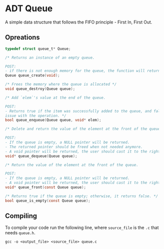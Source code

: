 # ADT Queue

A simple data structure that follows the FIFO principle - First In, First Out.

## Opreations

```c
typedef struct queue_t* Queue;

/* Returns an instance of an empty queue. 

POST:
- if there is not enough memory for the queue, the function will return NULL. */
Queue queue_create(void);

/* Frees the memory where the queue is allocated */
void queue_destroy(Queue queue);

/* Add `elem`'s value at the end of the queue. 

POST:
- Returns true if the item was successfully added to the queue, and false if there was an 
issue with the operation. */
bool queue_enqueue(Queue queue, void* elem);

/* Delete and return the value of the element at the front of the queue.

POST:
- If the queue is empty, a NULL pointer will be returned.
- The returned pointer should be freed when not needed anymore.
- A void pointer will be returned, the user should cast it to the right type. */
void* queue_dequeue(Queue queue);

/* Return the value of the element at the front of the queue.

POST:
- If the queue is empty, a NULL pointer will be returned.
- A void pointer will be returned, the user should cast it to the right type.*/
void* queue_front(const Queue queue);

/* Returns true if the queue is empty; otherwise, it returns false. */
bool queue_is_empty(const Queue queue);
```

## Compiling

To compile your code run the following line, where `source_file` is the `.c` that needs `queue.h`.

    gcc -o <output_file> <source_file> queue.c
